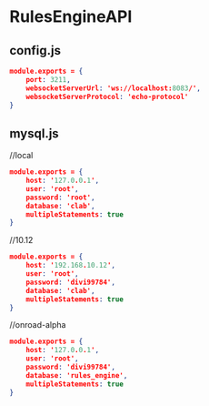 ﻿# RulesEngineAPI

## config.js

```json
module.exports = {
    port: 3211,
    websocketServerUrl: 'ws://localhost:8083/',
    websocketServerProtocol: 'echo-protocol'
}
```

## mysql.js

//local
```json
module.exports = {
    host: '127.0.0.1',
    user: 'root',
    password: 'root',
    database: 'clab',
    multipleStatements: true
}
```

//10.12
```json
module.exports = {
    host: '192.168.10.12',
    user: 'root',
    password: 'divi99784',
    database: 'clab',
    multipleStatements: true
}
```

//onroad-alpha
```json
module.exports = {
    host: '127.0.0.1',
    user: 'root',
    password: 'divi99784',
    database: 'rules_engine',
    multipleStatements: true
}
```



